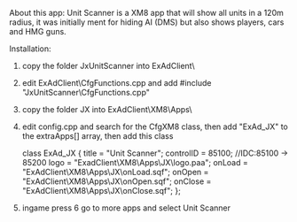 About this app:
Unit Scanner is a XM8 app that will show all units in a 120m radius, it was initially ment for hiding AI (DMS) but also shows players, cars and HMG guns.

Installation:

1. copy the folder JxUnitScanner into ExAdClient\
2. edit ExAdClient\CfgFunctions.cpp and add #include "JxUnitScanner\CfgFunctions.cpp"
3. copy the folder JX into ExAdClient\XM8\Apps\
4. edit config.cpp and search for the CfgXM8 class, then add "ExAd_JX" to the extraApps[] array, then add this class

	class ExAd_JX
	{
		title = "Unit Scanner";
		controlID = 85100;					//IDC:85100 -> 85200
		logo = "ExadClient\XM8\Apps\JX\logo.paa";
		onLoad = "ExAdClient\XM8\Apps\JX\onLoad.sqf";
		onOpen = "ExAdClient\XM8\Apps\JX\onOpen.sqf";
		onClose = "ExAdClient\XM8\Apps\JX\onClose.sqf";
	};

5. ingame press 6 go to more apps and select Unit Scanner